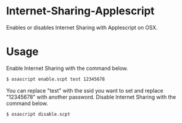 # Internet-Sharing-Applescript
Enables or disables Internet Sharing with Applescript on OSX.
# Usage
Enable Internet Sharing with the command below.
```bash
$ osascript enable.scpt test 12345678
```
You can replace "test" with the ssid you want to set and replace "12345678" with another password.
Disable Internet Sharing with the command below.
```bash
$ osascript disable.scpt
```
